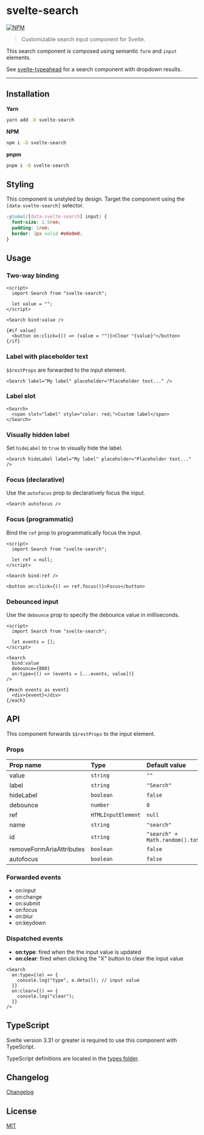 # svelte-search

[![NPM][npm]][npm-url]

> Customizable search input component for Svelte.

<!-- REPO_URL -->

This search component is composed using semantic `form` and `input` elements.

See [svelte-typeahead](https://github.com/metonym/svelte-typeahead) for a search component with dropdown results.

---

<!-- TOC -->

## Installation

**Yarn**

```bash
yarn add -D svelte-search
```

**NPM**

```bash
npm i -D svelte-search
```

**pnpm**

```bash
pnpm i -D svelte-search
```

## Styling

This component is unstyled by design. Target the component using the `[data-svelte-search]` selector.

```css
:global([data-svelte-search] input) {
  font-size: 1.5rem;
  padding: 1rem;
  border: 2px solid #e0e0e0;
}
```

## Usage

### Two-way binding

```svelte
<script>
  import Search from "svelte-search";

  let value = "";
</script>

<Search bind:value />

{#if value}
  <button on:click={() => (value = "")}>Clear "{value}"</button>
{/if}
```

### Label with placeholder text

`$$restProps` are forwarded to the input element.

```svelte
<Search label="My label" placeholder="Placeholder text..." />
```

### Label slot

```svelte
<Search>
  <span slot="label" style="color: red;">Custom label</span>
</Search>
```

### Visually hidden label

Set `hideLabel` to `true` to visually hide the label.

```svelte
<Search hideLabel label="My label" placeholder="Placeholder text..." />
```

### Focus (declarative)

Use the `autofocus` prop to declaratively focus the input.

```svelte no-eval
<Search autofocus />
```

### Focus (programmatic)

Bind the `ref` prop to programmatically focus the input.

```svelte
<script>
  import Search from "svelte-search";

  let ref = null;
</script>

<Search bind:ref />

<button on:click={() => ref.focus()}>Focus</button>
```

### Debounced input

Use the `debounce` prop to specify the debounce value in milliseconds.

```svelte
<script>
  import Search from "svelte-search";

  let events = [];
</script>

<Search
  bind:value
  debounce={800}
  on:type={() => (events = [...events, value])}
/>

{#each events as event}
  <div>{event}</div>
{/each}
```

## API

This component forwards `$$restProps` to the input element.

### Props

| Prop name                | Type               | Default value                           |
| :----------------------- | :----------------- | :-------------------------------------- |
| value                    | `string`           | `""`                                    |
| label                    | `string`           | `"Search"`                              |
| hideLabel                | `boolean`          | `false`                                 |
| debounce                 | `number`           | `0`                                     |
| ref                      | `HTMLInputElement` | `null`                                  |
| name                     | `string`           | `"search"`                              |
| id                       | `string`           | `"search" + Math.random().toString(36)` |
| removeFormAriaAttributes | `boolean`          | `false`                                 |
| autofocus                | `boolean`          | `false`                                 |

### Forwarded events

- on:input
- on:change
- on:submit
- on:focus
- on:blur
- on:keydown

### Dispatched events

- **on:type**: fired when the the input value is updated
- **on:clear**: fired when clicking the "X" button to clear the input value

```svelte
<Search
  on:type={(e) => {
    console.log("type", e.detail); // input value
  }}
  on:clear={() => {
    console.log("clear");
  }}
/>
```

## TypeScript

Svelte version 3.31 or greater is required to use this component with TypeScript.

TypeScript definitions are located in the [types folder](./types).

## Changelog

[Changelog](CHANGELOG.md)

## License

[MIT](LICENSE)

[npm]: https://img.shields.io/npm/v/svelte-search.svg?color=%23ff3e00&style=for-the-badge
[npm-url]: https://npmjs.com/package/svelte-search
